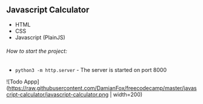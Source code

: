 ## Javascript Calculator

- HTML
- CSS
- Javascript (PlainJS)

###### How to start the project:

- ```python3 -m http.server``` - The server is started on port 8000

![Todo Appp](https://raw.githubusercontent.com/DamianFox/freecodecamp/master/javascript-calculator/javascript-calculator.png | width=200)
